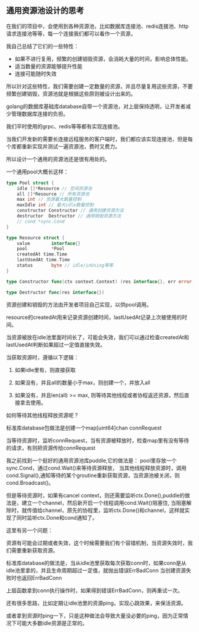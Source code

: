 ## 通用资源池设计的思考

在我们的项目中，会使用到各种资源池，比如数据库连接池、redis连接池、http请求连接池等等，每一个连接我们都可以看作一个资源，

我自己总结了它们的一些特性：

- 如果不进行复用，频繁的创建销毁资源，会消耗大量的时间，影响总体性能。
- 适当数量的资源能够提升性能
- 连接可能随时失效

所以针对这些特性，我们需要创建一定数量的资源，并且尽量复用这些资源，不要频繁创建销毁，资源池就是根据这些原则被设计出来的。

golang的数据库基础库database自带一个资源池，对上层保持透明，让开发者减少管理数据库连接的负担。

我们平时使用的grpc、redis等等都有实现连接池。

当我们开发新的需要长连接远程服务的客户端时，我们都应该实现连接池，但是每个库都重新实现并测试一遍资源池，费时又费力。

所以设计一个通用的资源池还是很有用处的。


一个通用pool大概长这样：

```go
type Pool struct {
	idle []*Resource // 空闲资源池
	all []*Resource // 所有资源池
	max int // 资源最大数量控制
	maxIdle int // 最大idle数量控制
	constructor Constructor // 通用创建资源方法
	destructor  Destructor // 通用销毁资源方法
	// cond *sync.Cond
}

type Resource struct {
	value        interface{}
	pool         *Pool
	createdAt time.Time
	lastUsedAt time.Time
	status       byte // idle/inUsing等等
}

type Constructor func(ctx context.Context) (res interface{}, err error)

type Destructor func(res interface{})
```

资源创建和销毁的方法由开发者项目自己实现，以供pool调用。

resource的createdAt用来记录资源创建时间，lastUsedAt记录上次被使用的时间。

当资源被放在idle池里面时间长了，可能会失效，我们可以通过检查createdAt和lastUsedAt判断如果超过一定值直接失效。


当获取资源时，遵循以下逻辑：

1. 如果idle里有，则直接获取

2. 如果没有，并且all的数量小于max，则创建一个，并放入all

3. 如果没有，并且len(all) >= max, 则等待其他线程或者协程返还资源，然后直接拿去使用。

如何等待其他线程释放资源呢？


标准库database包做法是创建一个map[uint64]chan connRequest

当等待资源时，监听connRequest，当有资源被释放时，检查map里有没有等待的请求，有则把资源传给connRequest

我之前找到一个挺好的通用资源池库puddle,它的做法是：
pool里存放一个sync.Cond，通过cond.Wait()来等待资源释放，
当其他线程释放资源时，调用cond.Signal(),通知等待的某个groutine重新获取资源，当资源池被关闭，则cond.Broadcast()。

但是等待资源时，如果有cancel context，则还需要监听ctx.Done(),puddle的做法是，建立一个channel，然后新开启一个线程调用cond.Wait()阻塞住,
当阻塞解除时，就传值给channel，原先的协程里，监听ctx.Done()和channel，这样就实现了同时监听ctx.Done和cond通知了。


这里有另一个问题：

资源有可能会过期或者失效，这个时候需要我们有个容错机制，当资源失效时，我们需要重新获取资源。

标准库database的做法是，当从idle池里获取每次获取conn时，如果conn是从idle池里拿的，并且生命周期超过一定值，就抛出错误ErrBadConn
当创建资源失败时也返回ErrBadConn

上层函数拿到conn执行操作时，如果得到错误ErrBadConn，则再重试一次。

还有很多思路，比如定期让idle池里的资源ping，实现心跳效果，来保活资源。

或者拿到资源时ping一下，只是这种做法会导致大量没必要的ping，因为正常情况下可能大多数idle资源是正常的。


